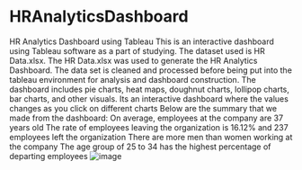 # HRAnalyticsDashboard
HR Analytics Dashboard using Tableau
This is an interactive dashboard using Tableau software as a part of studying. The dataset used is HR Data.xlsx.
The HR Data.xlsx was used to generate the HR Analytics Dashboard.
The data set is cleaned and processed before being put into the tableau environment for analysis and dashboard construction.
The dashboard includes pie charts, heat maps, doughnut charts, lollipop charts, bar charts, and other visuals.
Its an interactive dashboard where the values changes as you click on different charts
Below are the summary that we made from the dashboard:
On average, employees at the company are 37 years old
The rate of employees leaving the organization is 16.12% and 237 employees left the organization
There are more men than women working at the company
The age group of 25 to 34 has the highest percentage of departing employees
![image](https://github.com/merynraju/HRAnalyticsDashboard/assets/122895191/e0f5bfbf-ff51-4dc9-b52b-316efd67bdb7)

